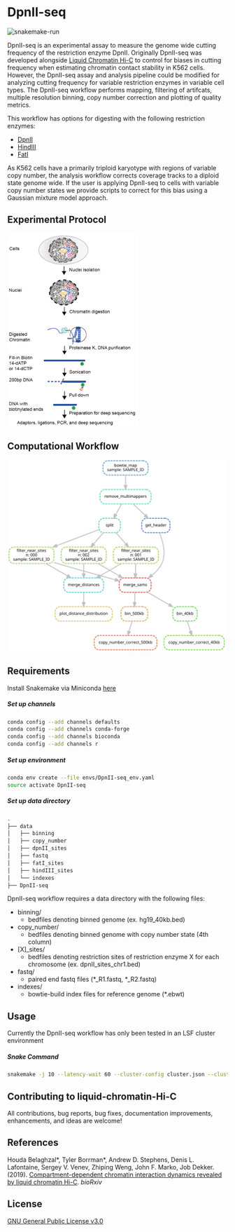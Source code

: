 # DpnII-seq
![snakemake-run](https://img.shields.io/badge/snakemake--run-passing-brightgreen)

DpnII-seq is an experimental assay to measure the genome wide cutting frequency of the restriction enzyme DpnII. 
Originally DpnII-seq was developed alongside [Liquid Chromatin Hi-C](https://www.biorxiv.org/content/10.1101/704957v1)
to control for biases in cutting frequency when estimating chromatin contact stability in K562 cells. 
However, the DpnII-seq assay and analysis pipeline could be modified for analyzing cutting frequency for variable restriction enzymes in 
variable cell types. The DpnII-seq workflow performs mapping, filtering of artifcats, multiple resolution binning, copy number correction
and plotting of quality metrics.

This workflow has options for digesting with the following restriction enzymes:
- [DpnII](https://www.neb.com/products/r0543-dpnii#Product%20Information)
- [HindIII](https://www.neb.com/products/r0104-hindiii#Product%20Information)
- [FatI](https://www.neb.com/products/r0650-fati#Product%20Information)

As K562 cells have a primarily triploid karyotype with regions of variable copy number, 
the analysis workflow corrects coverage tracks to a diploid state genome wide. 
If the user is applying DpnII-seq to cells with variable copy number states 
we provide scripts to correct for this bias using a Gaussian mixture model approach.

## Experimental Protocol
<img src="https://github.com/tborrman/DpnII-seq/blob/master/img/dpnII-seq.PNG" alt="dpn" width=300px>

## Computational Workflow
<img src="https://github.com/tborrman/DpnII-seq/blob/master/img/dag.svg" alt="dag" width=500px>

## Requirements
Install Snakemake via Miniconda [here](https://snakemake.readthedocs.io/en/stable/getting_started/installation.html)
##### Set up channels
```bash
conda config --add channels defaults
conda config --add channels conda-forge
conda config --add channels bioconda
conda config --add channels r
```
##### Set up environment
```bash
conda env create --file envs/DpnII-seq_env.yaml
source activate DpnII-seq
```
##### Set up data directory
```bash
.
├── data
│   ├── binning
│   ├── copy_number
│   ├── dpnII_sites
│   ├── fastq
│   ├── fatI_sites
│   ├── hindIII_sites
│   └── indexes
├── DpnII-seq
```
DpnII-seq workflow requires a data directory with the following files:
- binning/
  - bedfiles denoting binned genome (ex. hg19_40kb.bed)
- copy_number/ 
  - bedfiles denoting binned genome with copy number state (4th column)
- \[X\]\_sites/
  - bedfiles denoting restriction sites of restriction enzyme X for each chromosome (ex. dpnII_sites_chr1.bed)
- fastq/
  - paired end fastq files (\*\_R1.fastq, \*\_R2.fastq)
- indexes/
  - bowtie-build index files for reference genome (\*.ebwt)


## Usage
Currently the DpnII-seq workflow has only been tested in an LSF cluster environment
##### Snake Command
```bash
snakemake -j 10 --latency-wait 60 --cluster-config cluster.json --cluster "bsub -q {cluster.queue} -W {cluster.time} -R {cluster.memory} -n {cluster.cores} -o {cluster.output} -e {cluster.error}" -p
```
## Contributing to liquid-chromatin-Hi-C
All contributions, bug reports, bug fixes, documentation improvements, enhancements, and ideas are welcome!

## References
Houda Belaghzal*, Tyler Borrman*, Andrew D. Stephens, Denis L. Lafontaine, Sergey V. Venev, Zhiping Weng, John F. Marko, Job Dekker. (2019). [Compartment-dependent chromatin interaction dynamics revealed by liquid chromatin Hi-C](https://www.biorxiv.org/content/10.1101/704957v1). *bioRxiv*

## License 
[GNU General Public License v3.0](LICENSE)
